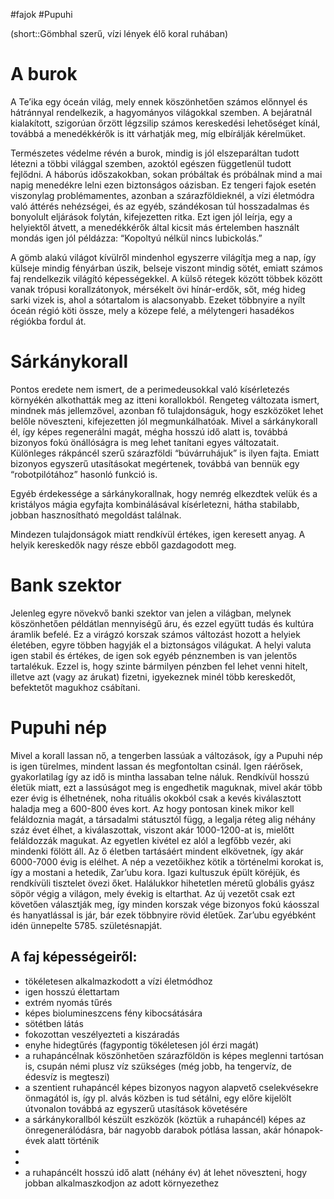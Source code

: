 #fajok #Pupuhi

(short::Gömbhal szerű, vízi lények élő koral ruhában)

# A burok

A Te’ika egy óceán világ, mely ennek köszönhetően számos előnnyel és hátránnyal rendelkezik, a hagyományos világokkal szemben. A bejáratnál kialakított, szigorúan őrzött légzsilip számos kereskedési lehetőséget kínál, továbbá a menedékkérők is itt várhatják meg, míg elbírálják kérelmüket.

Természetes védelme révén a burok, mindig is jól elszeparáltan tudott létezni a többi világgal szemben, azoktól egészen függetlenül tudott fejlődni. A háborús időszakokban, sokan próbáltak és próbálnak mind a mai napig menedékre lelni ezen biztonságos oázisban. Ez tengeri fajok esetén viszonylag problémamentes, azonban a szárazföldieknél, a vízi életmódra való áttérés nehézségei, és az egyéb, szándékosan túl hosszadalmas és bonyolult eljárások folytán, kifejezetten ritka. Ezt igen jól leírja, egy a helyiektől átvett, a menedékkérők által kicsit más értelemben használt mondás igen jól példázza: “Kopoltyú nélkül nincs lubickolás.”

A gömb alakú világot kívülről mindenhol egyszerre világítja meg a nap, így külseje mindig fényárban úszik, belseje viszont mindig sötét, emiatt számos faj rendelkezik világító képességekkel. A külső rétegek között többek között vanak trópusi korallzátonyok, mérsékelt övi hínár-erdők, sőt, még hideg sarki vizek is, ahol a sótartalom is alacsonyabb. Ezeket többnyire a nyílt óceán régió köti össze, mely a közepe felé, a mélytengeri hasadékos régiókba fordul át.

# Sárkánykorall

Pontos eredete nem ismert, de a perimedeusokkal való kísérletezés környékén alkothatták meg az itteni korallokból. Rengeteg változata ismert, mindnek más jellemzővel, azonban fő tulajdonságuk, hogy eszközöket lehet belőle növeszteni, kifejezetten jól megmunkálhatóak. Mivel a sárkánykorall él, így képes regenerálni magát, mégha hosszú idő alatt is, továbbá bizonyos fokú önállóságra is meg lehet tanítani egyes változatait. Különleges rákpáncél szerű szárazföldi “búvárruhájuk” is ilyen fajta. Emiatt bizonyos egyszerű utasításokat megértenek, továbbá van bennük egy “robotpilótához” hasonló funkció is.

Egyéb érdekessége a sárkánykorallnak, hogy nemrég elkezdtek velük és a kristályos mágia egyfajta kombinálásával kísérletezni, hátha stabilabb, jobban hasznosítható megoldást találnak.

Mindezen tulajdonságok miatt rendkívül értékes, igen keresett anyag. A helyik kereskedők nagy része ebből gazdagodott meg.

# Bank szektor

Jelenleg egyre növekvő banki szektor van jelen a világban, melynek köszönhetően példátlan mennyiségű áru, és ezzel együtt tudás és kultúra áramlik befelé. Ez a virágzó korszak számos változást hozott a helyiek életében, egyre többen hagyják el a biztonságos világukat. A helyi valuta igen stabil és értékes, de igen sok egyéb pénznemben is van jelentős tartalékuk. Ezzel is, hogy szinte bármilyen pénzben fel lehet venni hitelt, illetve azt (vagy az árukat) fizetni, igyekeznek minél több kereskedőt, befektetőt magukhoz csábítani.

# Pupuhi nép

Mivel a korall lassan nő, a tengerben lassúak a változások, így a Pupuhi nép is igen türelmes, mindent lassan és megfontoltan csinál. Igen ráérősek, gyakorlatilag így az idő is mintha lassaban telne náluk. Rendkívül hosszú életük miatt, ezt a lassúságot meg is engedhetik maguknak, mivel akár több ezer évig is élhetnének, noha rituális okokból csak a kevés kiválasztott haladja meg a 600-800 éves kort. Az hogy pontosan kinek mikor kell feláldoznia magát, a társadalmi státusztól függ, a legalja réteg alig néhány száz évet élhet, a kiválaszottak, viszont akár 1000-1200-at is, mielőtt feláldozzák magukat. Az egyetlen kivétel ez alól a legfőbb vezér, aki mindenki fölött áll. Az ő életben tartásáért mindent elkövetnek, így akár 6000-7000 évig is elélhet. A nép a vezetőikhez kötik a történelmi korokat is, így a mostani a hetedik, Zar’ubu kora. Igazi kultuszuk épült köréjük, és rendkívüli tisztelet övezi őket. Halálukkor hihetetlen méretű globális gyász söpör végig a világon, mely évekig is eltarthat. Az új vezetőt csak ezt követően választják meg, így minden korszak vége bizonyos fokú káosszal és hanyatlással is jár, bár ezek többnyire rövid életűek. Zar’ubu egyébként idén ünnepelte 5785. születésnapját.

## A faj képességeiről:

-  tökéletesen alkalmazkodott a vízi életmódhoz
-  igen hosszú élettartam
-  extrém nyomás tűrés
-  képes biolumineszcens fény kibocsátására
-  sötétben látás
-  fokozottan veszélyezteti a kiszáradás
-  enyhe hidegtűrés (fagypontig tökéletesen jól érzi magát)
-  a ruhapáncélnak köszönhetően szárazföldön is képes meglenni tartósan is, csupán némi plusz víz szükséges (még jobb, ha tengervíz, de édesvíz is megteszi)
-  a szentient ruhapáncél képes bizonyos nagyon alapvető cselekvésekre önmagától is, így pl. alvás közben is tud sétálni, egy előre kijelölt útvonalon továbbá az egyszerű utasítások követésére
-  a sárkánykorallból készült eszközök (köztük a ruhapáncél) képes az önregenerálódásra, bár nagyobb darabok pótlása lassan, akár hónapok-évek alatt történik
-  
- 
- a ruhapáncélt hosszú idő alatt (néhány év) át lehet növeszteni, hogy jobban alkalmaszkodjon az adott környezethez